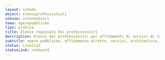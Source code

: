 ```yaml
---
layout: scheda
object: elencoprofessionisti
utenza: intermediari
tema: operepubbliche
tipo: pratica
title: Elenco regionale dei professionisti
description: Elenco dei professionisti per affidamenti di servizi di importo inferiore a centomila euro
subtitle: opere pubbliche, affidamento diretto, servizi, architettura, ingegneria
status: Livello3
statusLink: /onboard
---
```

